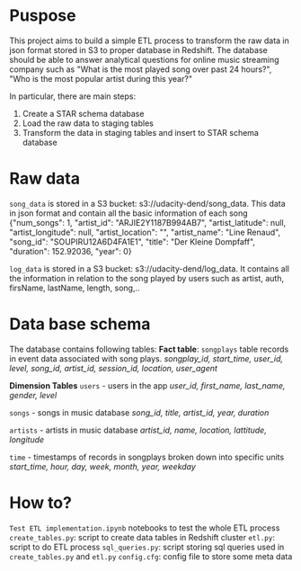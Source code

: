 # Puspose

This project aims to build a simple ETL process to transform the raw data in json format stored in S3 to proper database in Redshift. The database should be able to answer analytical questions for online music streaming company such as "What is the most played song over past 24 hours?", "Who is the most popular artist during this year?"

In particular, there are main steps:
1. Create a STAR schema database
2. Load the raw data to staging tables
3. Transform the data in staging tables and  insert to STAR schema database

# Raw data
`song_data` is stored in a S3 bucket: s3://udacity-dend/song_data. This data in json format and contain all the basic information of each song {"num_songs": 1, "artist_id": "ARJIE2Y1187B994AB7", "artist_latitude": null, "artist_longitude": null, "artist_location": "", "artist_name": "Line Renaud", "song_id": "SOUPIRU12A6D4FA1E1", "title": "Der Kleine Dompfaff", "duration": 152.92036, "year": 0} 

`log_data` is stored in a S3 bucket: s3://udacity-dend/log_data. It contains all the information in relation to the song played by users such as artist, auth, firsName, lastName, length, song,..


# Data base schema

The database contains following tables:
**Fact table**: 
`songplays` table  records in event data associated with song plays. 
*songplay_id, start_time, user_id, level, song_id, artist_id, session_id, location, user_agent*

**Dimension Tables**
`users` - users in the app
*user_id, first_name, last_name, gender, level*

`songs` - songs in music database
*song_id, title, artist_id, year, duration*

`artists` - artists in music database
*artist_id, name, location, lattitude, longitude*

`time` - timestamps of records in songplays broken down into specific units
*start_time, hour, day, week, month, year, weekday*

# How to?

`Test ETL implementation.ipynb` notebooks to test the whole ETL process 
`create_tables.py`: script to create data tables in Redshift cluster
`etl.py`: script to do ETL process 
`sql_queries.py`: script storing sql queries used in `create_tables.py` and `etl.py`
`config.cfg`: config file to store some meta data





